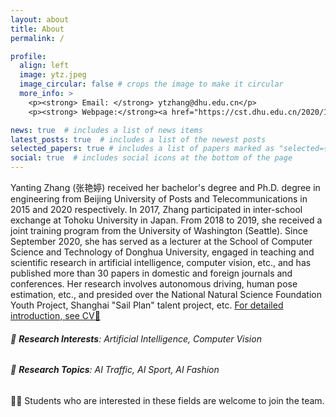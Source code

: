 ```yaml
---
layout: about
title: About
permalink: /

profile:
  align: left
  image: ytz.jpeg
  image_circular: false # crops the image to make it circular
  more_info: >
    <p><strong> Email: </strong> ytzhang@dhu.edu.cn</p>
    <p><strong> Webpage:</strong><a href="https://cst.dhu.edu.cn/2020/1201/c3131a270546/page.htm">[Web]</p>

news: true  # includes a list of news items
latest_posts: true  # includes a list of the newest posts
selected_papers: true # includes a list of papers marked as "selected={true}"
social: true  # includes social icons at the bottom of the page
---
```


Yanting Zhang (张艳婷) received her bachelor's degree and Ph.D. degree in engineering from Beijing University of Posts and Telecommunications in 2015 and 2020 respectively. In 2017, Zhang participated in inter-school exchange at Tohoku University in Japan. From 2018 to 2019, she received a joint training program from the University of Washington (Seattle). Since September 2020, she has served as a lecturer at the School of Computer Science and Technology of Donghua University, engaged in teaching and scientific research in artificial intelligence, computer vision, etc., and has published more than 30 papers in domestic and foreign journals and conferences. Her research involves autonomous driving, human pose estimation, etc., and presided over the National Natural Science Foundation Youth Project, Shanghai "Sail Plan" talent project, etc.
 <a href='https://jellyshuang.github.io/cv/'> For detailed introduction, see CV📄 </a>

###### 🎯 **Research Interests**: Artificial Intelligence, Computer Vision


###### 🎯 **Research Topics**: AI Traffic, AI Sport, AI Fashion

<!-- • &nbsp; AI Traffic: Multi-object tracking，Multi-moving camera tracking

• &nbsp; AI Sport: Action quality assessment, Key event detection

• &nbsp; AI Fashion: Clothing generation, virtual fitting -->


<a style="margin-bottom: 100px;text-decoration:none;" href="javascript:void(0)">🙋‍♂️ Students who are interested in these fields are welcome to join the team.  </a>

<!-- <div style="color:rgb(181, 9, 172); margin-bottom: 100px;">📥 Contact me by email.</div> -->
<!-- Write your biography here. Tell the world about yourself. Link to your favorite [subreddit](http://reddit.com). You can put a picture in, too. The code is already in, just name your picture `prof_pic.jpg` and put it in the `img/` folder.

<!-- Put your address / P.O. box / other info right below your picture. You can also disable any of these elements by editing `profile` property of the YAML header of your `_pages/about.md`. Edit `_bibliography/papers.bib` and Jekyll will render your [publications page](/al-folio/publications/) automatically.

Link to your social media connections, too. This theme is set up to use [Font Awesome icons](http://fortawesome.github.io/Font-Awesome/) and [Academicons](https://jpswalsh.github.io/academicons/), like the ones below. Add your Facebook, Twitter, LinkedIn, Google Scholar, or just disable all of them. -->